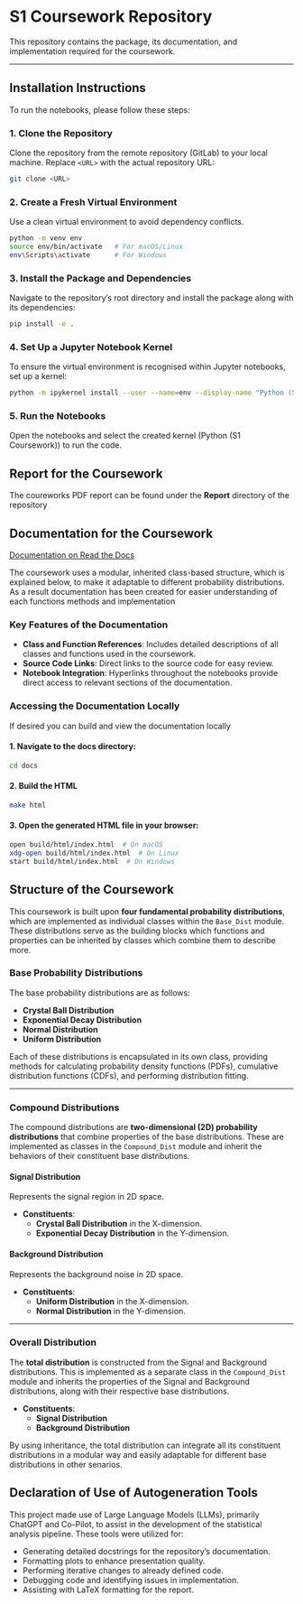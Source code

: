# S1 Coursework Repository
This repository contains the package, its documentation, and implementation required for the coursework.

---

## Installation Instructions

To run the notebooks, please follow these steps:

### 1. Clone the Repository

Clone the repository from the remote repository (GitLab) to your local machine. Replace `<URL>` with the actual repository URL:

```bash
git clone <URL>
```

### 2. Create a Fresh Virtual Environment
Use a clean virtual environment to avoid dependency conflicts.
```bash
python -m venv env
source env/bin/activate   # For macOS/Linux
env\Scripts\activate      # For Windows
```

### 3. Install the Package and Dependencies
Navigate to the repository’s root directory and install the package along with its dependencies:
```bash
pip install -e .
```

### 4. Set Up a Jupyter Notebook Kernel
To ensure the virtual environment is recognised within Jupyter notebooks, set up a kernel:
```bash
python -m ipykernel install --user --name=env --display-name "Python (S1 Coursework)"
```

### 5. Run the Notebooks
Open the notebooks and select the created kernel (Python (S1 Coursework)) to run the code.

## Report for the Coursework

The coureworks PDF report can be found under the **Report** directory of the repository

## Documentation for the Coursework

[Documentation on Read the Docs](https://s1-coursework.readthedocs.io/en/latest/index.html)

The coursework uses a modular, inherited class-based structure, which is explained below, to make it adaptable to different probability distributions. As a result documentation has been created for easier understanding of each functions methods and implementation

### Key Features of the Documentation

- **Class and Function References**: Includes detailed descriptions of all classes and functions used in the coursework.
- **Source Code Links**: Direct links to the source code for easy review.
- **Notebook Integration**: Hyperlinks throughout the notebooks provide direct access to relevant sections of the documentation.

### Accessing the Documentation Locally
If desired you can build and view the documentation locally
#### 1. Navigate to the docs directory:
```bash
cd docs
```
#### 2. Build the HTML
```bash
make html
```

#### 3. Open the generated HTML file in your browser:
```bash
open build/html/index.html  # On macOS
xdg-open build/html/index.html  # On Linux
start build/html/index.html  # On Windows
```



## Structure of the Coursework

This coursework is built upon **four fundamental probability distributions**, which are implemented as individual classes within the `Base_Dist` module. These distributions serve as the building blocks which functions and properties can be inherited by classes which combine them to describe more.

### Base Probability Distributions

The base probability distributions are as follows:

- **Crystal Ball Distribution**
- **Exponential Decay Distribution**
- **Normal Distribution**
- **Uniform Distribution**

Each of these distributions is encapsulated in its own class, providing methods for calculating probability density functions (PDFs), cumulative distribution functions (CDFs), and performing distribution fitting.

---

### Compound Distributions

The compound distributions are **two-dimensional (2D) probability distributions** that combine properties of the base distributions. These are implemented as classes in the `Compound_Dist` module and inherit the behaviors of their constituent base distributions.

#### Signal Distribution
Represents the signal region in 2D space.
- **Constituents**:
  - **Crystal Ball Distribution** in the X-dimension.
  - **Exponential Decay Distribution** in the Y-dimension.

#### Background Distribution
Represents the background noise in 2D space.
- **Constituents**:
  - **Uniform Distribution** in the X-dimension.
  - **Normal Distribution** in the Y-dimension.

---

### Overall Distribution

The **total distribution** is constructed from the Signal and Background distributions. This is implemented as a separate class in the `Compound_Dist` module and inherits the properties of the Signal and Background distributions, along with their respective base distributions.

- **Constituents**:
  - **Signal Distribution**
  - **Background Distribution**

By using inheritance, the total distribution can integrate all its constituent distributions in a modular way and easily adaptable for different base distributions in other senarios.



## Declaration of Use of Autogeneration Tools

This project made use of Large Language Models (LLMs), primarily ChatGPT and Co-Pilot, to assist in the development of the statistical analysis pipeline. These tools were utilized for:

- Generating detailed docstrings for the repository’s documentation.
- Formatting plots to enhance presentation quality.
- Performing iterative changes to already defined code.
- Debugging code and identifying issues in implementation.
- Assisting with LaTeX formatting for the report.


